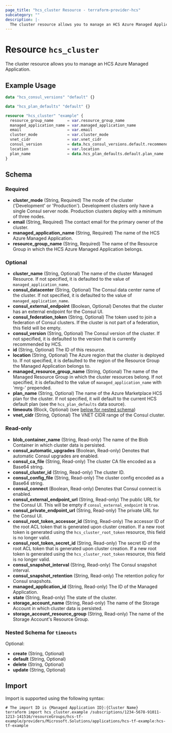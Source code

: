 ```yaml
---
page_title: "hcs_cluster Resource - terraform-provider-hcs"
subcategory: ""
description: |-
  The cluster resource allows you to manage an HCS Azure Managed Application.
---
```


# Resource `hcs_cluster`

The cluster resource allows you to manage an HCS Azure Managed Application.

## Example Usage

```terraform
data "hcs_consul_versions" "default" {}

data "hcs_plan_defaults" "default" {}

resource "hcs_cluster" "example" {
  resource_group_name      = var.resource_group_name
  managed_application_name = var.managed_application_name
  email                    = var.email
  cluster_mode             = var.cluster_mode
  vnet_cidr                = var.vnet_cidr
  consul_version           = data.hcs_consul_versions.default.recommended
  location                 = var.location
  plan_name                = data.hcs_plan_defaults.default.plan_name
}
```

## Schema

### Required

- **cluster_mode** (String, Required) The mode of the cluster ('Development' or 'Production'). Development clusters only have a single Consul server node. Production clusters deploy with a minimum of three nodes.
- **email** (String, Required) The contact email for the primary owner of the cluster.
- **managed_application_name** (String, Required) The name of the HCS Azure Managed Application.
- **resource_group_name** (String, Required) The name of the Resource Group in which the HCS Azure Managed Application belongs.

### Optional

- **cluster_name** (String, Optional) The name of the cluster Managed Resource. If not specified, it is defaulted to the value of `managed_application_name`.
- **consul_datacenter** (String, Optional) The Consul data center name of the cluster. If not specified, it is defaulted to the value of `managed_application_name`.
- **consul_external_endpoint** (Boolean, Optional) Denotes that the cluster has an external endpoint for the Consul UI.
- **consul_federation_token** (String, Optional) The token used to join a federation of Consul clusters. If the cluster is not part of a federation, this field will be empty.
- **consul_version** (String, Optional) The Consul version of the cluster. If not specified, it is defaulted to the version that is currently recommended by HCS.
- **id** (String, Optional) The ID of this resource.
- **location** (String, Optional) The Azure region that the cluster is deployed to. If not specified, it is defaulted to the region of the Resource Group the Managed Application belongs to.
- **managed_resource_group_name** (String, Optional) The name of the Managed Resource Group in which the cluster resources belong. If not specified, it is defaulted to the value of `managed_application_name` with 'mrg-' prepended.
- **plan_name** (String, Optional) The name of the Azure Marketplace HCS plan for the cluster. If not specified, it will default to the current HCS default plan (see the `hcs_plan_defaults` data source).
- **timeouts** (Block, Optional) (see [below for nested schema](#nestedblock--timeouts))
- **vnet_cidr** (String, Optional) The VNET CIDR range of the Consul cluster.

### Read-only

- **blob_container_name** (String, Read-only) The name of the Blob Container in which cluster data is persisted.
- **consul_automatic_upgrades** (Boolean, Read-only) Denotes that automatic Consul upgrades are enabled.
- **consul_ca_file** (String, Read-only) The cluster CA file encoded as a Base64 string.
- **consul_cluster_id** (String, Read-only) The cluster ID.
- **consul_config_file** (String, Read-only) The cluster config encoded as a Base64 string.
- **consul_connect** (Boolean, Read-only) Denotes that Consul connect is enabled.
- **consul_external_endpoint_url** (String, Read-only) The public URL for the Consul UI. This will be empty if `consul_external_endpoint` is `true`.
- **consul_private_endpoint_url** (String, Read-only) The private URL for the Consul UI.
- **consul_root_token_accessor_id** (String, Read-only) The accessor ID of the root ACL token that is generated upon cluster creation. If a new root token is generated using the `hcs_cluster_root_token` resource, this field is no longer valid.
- **consul_root_token_secret_id** (String, Read-only) The secret ID of the root ACL token that is generated upon cluster creation. If a new root token is generated using the `hcs_cluster_root_token` resource, this field is no longer valid.
- **consul_snapshot_interval** (String, Read-only) The Consul snapshot interval.
- **consul_snapshot_retention** (String, Read-only) The retention policy for Consul snapshots.
- **managed_application_id** (String, Read-only) The ID of the Managed Application.
- **state** (String, Read-only) The state of the cluster.
- **storage_account_name** (String, Read-only) The name of the Storage Account in which cluster data is persisted.
- **storage_account_resource_group** (String, Read-only) The name of the Storage Account's Resource Group.

<a id="nestedblock--timeouts"></a>
### Nested Schema for `timeouts`

Optional:

- **create** (String, Optional)
- **default** (String, Optional)
- **delete** (String, Optional)
- **update** (String, Optional)

## Import

Import is supported using the following syntax:

```shell
# The import ID is {Managed Application ID}:{Cluster Name}
terraform import hcs_cluster.example /subscriptions/1234-5678-91011-1213-141516/resourceGroups/hcs-tf-example/providers/Microsoft.Solutions/applications/hcs-tf-example:hcs-tf-example
```
